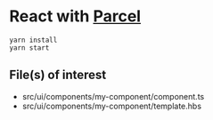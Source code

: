 # React with [Parcel](https://parceljs.org/getting_started.html)

```
yarn install
yarn start
```

## File(s) of interest

- src/ui/components/my-component/component.ts
- src/ui/components/my-component/template.hbs
